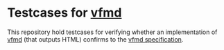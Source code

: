 # Testcases for [vfmd]

This repository hold testcases for verifying whether an implementation
of [vfmd] \(that outputs HTML\) confirms to the [vfmd specification].


[vfmd]: http://vfmd.github.io/
[vfmd specification]: http://vfmd.github.io/vfmd-spec/specification/
